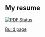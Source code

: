 ## My resume

[![PDF Status](https://www.sharelatex.com/github/repos/dutri001/CV/builds/latest/badge.svg)](https://www.sharelatex.com/github/repos/dutri001/CV/builds/latest/output.pdf)

[Build page](https://www.sharelatex.com/github/repos/dutri001/CV)

